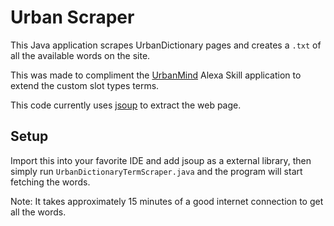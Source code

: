 # Urban Scraper

This Java application scrapes UrbanDictionary pages and creates a `.txt` of all the available words on the site.

This was made to compliment the [UrbanMind](https://github.com/loop/UrbanMind) Alexa Skill application to extend the custom slot types terms.

This code currently uses [jsoup](http://jsoup.org) to extract the web page.

## Setup

Import this into your favorite IDE and add jsoup as a external library, then simply run `UrbanDictionaryTermScraper.java` and the program will start fetching the words.

Note: It takes approximately 15 minutes of a good internet connection to get all the words.